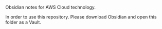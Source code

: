 Obsidian notes for AWS Cloud technology.

In order to use this repository. Please download Obsidian and open this folder as a Vault.